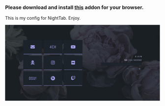 ### Please download and install [this](https://github.com/zombieFox/nightTab) addon for your browser.

This is my config for NightTab. Enjoy.

![Preview](https://raw.githubusercontent.com/pirate1337/piratesnighttab/master/Screenshot_1.png)
